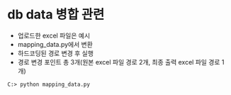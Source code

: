 # db data 병합 관련
- 업로드한 excel 파일은 예시
- mapping_data.py에서 변환
- 하드코딩된 경로 변경 후 실행
- 경로 변경 포인트 총 3개(원본 excel 파일 경로 2개, 최종 출력 excel 파일 경로 1개)

```console
C:> python mapping_data.py
```
